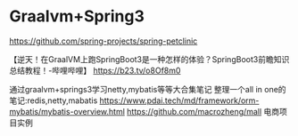 # Graalvm+Spring3



https://github.com/spring-projects/spring-petclinic





【逆天！在GraalVM上跑SpringBoot3是一种怎样的体验？SpringBoot3前瞻知识总结教程！-哔哩哔哩】 https://b23.tv/o8Of8m0


通过graalvm+springs3学习netty,mybatis等等大合集笔记
整理一个all in one的笔记:redis,netty,mabatis https://www.pdai.tech/md/framework/orm-mybatis/mybatis-overview.html
https://github.com/macrozheng/mall 电商项目实例























